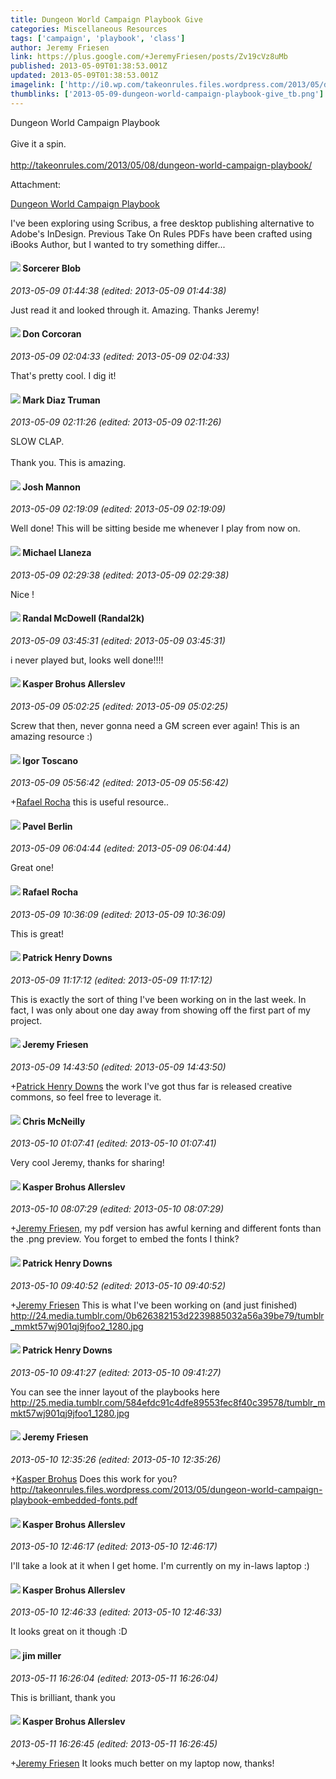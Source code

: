 ```yaml
---
title: Dungeon World Campaign Playbook Give
categories: Miscellaneous Resources
tags: ['campaign', 'playbook', 'class']
author: Jeremy Friesen
link: https://plus.google.com/+JeremyFriesen/posts/Zv19cVz8uMb
published: 2013-05-09T01:38:53.001Z
updated: 2013-05-09T01:38:53.001Z
imagelink: ['http://i0.wp.com/takeonrules.files.wordpress.com/2013/05/dungeon-world-campaign-playbook.png?fit=1000%2C1000']
thumblinks: ['2013-05-09-dungeon-world-campaign-playbook-give_tb.png']
---
```


Dungeon World Campaign Playbook<br /><br />Give it a spin.<br /><br /><a href="http://takeonrules.com/2013/05/08/dungeon-world-campaign-playbook/" class="ot-anchor">http://takeonrules.com/2013/05/08/dungeon-world-campaign-playbook/</a>


Attachment:

<a href='http://takeonrules.com/2013/05/08/dungeon-world-campaign-playbook/'>Dungeon World Campaign Playbook</a>


I've been exploring using Scribus, a free desktop publishing alternative to Adobe's InDesign. Previous Take On Rules PDFs have been crafted using iBooks Author, but I wanted to try something differ...
<div id='comment z13ljrmb2snjhpsy404chpv5gqvksh2zyq40k'>
  <h4><img src='{{site.baseurl}}//images/avatars/115203550155137988258_photo.jpg'> Sorcerer Blob</h4>
      <p><cite>2013-05-09 01:44:38 (edited: 2013-05-09 01:44:38)</cite></p>
        <p>Just read it and looked through it. Amazing. Thanks Jeremy!</p>
</div>
        

<div id='comment z13ljrmb2snjhpsy404chpv5gqvksh2zyq40k'>
  <h4><img src='{{site.baseurl}}//images/avatars/107158113723270882684_photo.jpg'> Don Corcoran</h4>
      <p><cite>2013-05-09 02:04:33 (edited: 2013-05-09 02:04:33)</cite></p>
        <p>That&#39;s pretty cool.  I dig it!</p>
</div>
        

<div id='comment z13ljrmb2snjhpsy404chpv5gqvksh2zyq40k'>
  <h4><img src='{{site.baseurl}}//images/avatars/104604945588855724569_photo.jpg'> Mark Diaz Truman</h4>
      <p><cite>2013-05-09 02:11:26 (edited: 2013-05-09 02:11:26)</cite></p>
        <p>SLOW CLAP.<br /><br />Thank you. This is amazing.</p>
</div>
        

<div id='comment z13ljrmb2snjhpsy404chpv5gqvksh2zyq40k'>
  <h4><img src='{{site.baseurl}}//images/avatars/114328860087669678984_photo.jpg'> Josh Mannon</h4>
      <p><cite>2013-05-09 02:19:09 (edited: 2013-05-09 02:19:09)</cite></p>
        <p>Well done! This will be sitting beside me whenever I play from now on.</p>
</div>
        

<div id='comment z13ljrmb2snjhpsy404chpv5gqvksh2zyq40k'>
  <h4><img src='{{site.baseurl}}//images/avatars/118285647887876243328_photo.jpg'> Michael Llaneza</h4>
      <p><cite>2013-05-09 02:29:38 (edited: 2013-05-09 02:29:38)</cite></p>
        <p>Nice !</p>
</div>
        

<div id='comment z13ljrmb2snjhpsy404chpv5gqvksh2zyq40k'>
  <h4><img src='{{site.baseurl}}//images/avatars/115513548578090649612_photo.jpg'> Randal McDowell (Randal2k)</h4>
      <p><cite>2013-05-09 03:45:31 (edited: 2013-05-09 03:45:31)</cite></p>
        <p>i never played but, looks well done!!!!</p>
</div>
        

<div id='comment z13ljrmb2snjhpsy404chpv5gqvksh2zyq40k'>
  <h4><img src='{{site.baseurl}}//images/avatars/110937611143261107555_photo.jpg'> Kasper Brohus Allerslev</h4>
      <p><cite>2013-05-09 05:02:25 (edited: 2013-05-09 05:02:25)</cite></p>
        <p>Screw that then, never gonna need a GM screen ever again! This is an amazing resource :)</p>
</div>
        

<div id='comment z13ljrmb2snjhpsy404chpv5gqvksh2zyq40k'>
  <h4><img src='{{site.baseurl}}//images/avatars/113125437638812023547_photo.jpg'> Igor Toscano</h4>
      <p><cite>2013-05-09 05:56:42 (edited: 2013-05-09 05:56:42)</cite></p>
        <p><span class="proflinkWrapper"><span class="proflinkPrefix">+</span><a class="proflink" href="https://plus.google.com/101965113538256404022" oid="101965113538256404022">Rafael Rocha</a></span> this is useful resource..</p>
</div>
        

<div id='comment z13ljrmb2snjhpsy404chpv5gqvksh2zyq40k'>
  <h4><img src='{{site.baseurl}}//images/avatars/104648053315873400268_photo.jpg'> Pavel Berlin</h4>
      <p><cite>2013-05-09 06:04:44 (edited: 2013-05-09 06:04:44)</cite></p>
        <p>Great one!</p>
</div>
        

<div id='comment z13ljrmb2snjhpsy404chpv5gqvksh2zyq40k'>
  <h4><img src='{{site.baseurl}}//images/avatars/101965113538256404022_photo.jpg'> Rafael Rocha</h4>
      <p><cite>2013-05-09 10:36:09 (edited: 2013-05-09 10:36:09)</cite></p>
        <p>This is great!</p>
</div>
        

<div id='comment z13ljrmb2snjhpsy404chpv5gqvksh2zyq40k'>
  <h4><img src='{{site.baseurl}}//images/avatars/110480132212863692845_photo.jpg'> Patrick Henry Downs</h4>
      <p><cite>2013-05-09 11:17:12 (edited: 2013-05-09 11:17:12)</cite></p>
        <p>This is exactly the sort of thing I&#39;ve been working on in the last week. In fact, I was only about one day away from showing off the first part of my project.</p>
</div>
        

<div id='comment z13ljrmb2snjhpsy404chpv5gqvksh2zyq40k'>
  <h4><img src='{{site.baseurl}}//images/avatars/112258979021033246325_photo.jpg'> Jeremy Friesen</h4>
      <p><cite>2013-05-09 14:43:50 (edited: 2013-05-09 14:43:50)</cite></p>
        <p><span class="proflinkWrapper"><span class="proflinkPrefix">+</span><a class="proflink" href="https://plus.google.com/110480132212863692845" oid="110480132212863692845">Patrick Henry Downs</a></span> the work I&#39;ve got thus far is released creative commons, so feel free to leverage it.</p>
</div>
        

<div id='comment z13ljrmb2snjhpsy404chpv5gqvksh2zyq40k'>
  <h4><img src='{{site.baseurl}}//images/avatars/100978316606144454697_photo.jpg'> Chris McNeilly</h4>
      <p><cite>2013-05-10 01:07:41 (edited: 2013-05-10 01:07:41)</cite></p>
        <p>Very cool Jeremy, thanks for sharing!</p>
</div>
        

<div id='comment z13ljrmb2snjhpsy404chpv5gqvksh2zyq40k'>
  <h4><img src='{{site.baseurl}}//images/avatars/110937611143261107555_photo.jpg'> Kasper Brohus Allerslev</h4>
      <p><cite>2013-05-10 08:07:29 (edited: 2013-05-10 08:07:29)</cite></p>
        <p><span class="proflinkWrapper"><span class="proflinkPrefix">+</span><a class="proflink" href="https://plus.google.com/112258979021033246325" oid="112258979021033246325">Jeremy Friesen</a></span>, my pdf version has awful kerning and different fonts than the .png preview. You forget to embed the fonts I think?</p>
</div>
        

<div id='comment z13ljrmb2snjhpsy404chpv5gqvksh2zyq40k'>
  <h4><img src='{{site.baseurl}}//images/avatars/110480132212863692845_photo.jpg'> Patrick Henry Downs</h4>
      <p><cite>2013-05-10 09:40:52 (edited: 2013-05-10 09:40:52)</cite></p>
        <p><span class="proflinkWrapper"><span class="proflinkPrefix">+</span><a class="proflink" href="https://plus.google.com/112258979021033246325" oid="112258979021033246325">Jeremy Friesen</a></span> This is what I&#39;ve been working on (and just finished)<br /><a href="http://24.media.tumblr.com/0b626382153d2239885032a56a39be79/tumblr_mmkt57wj901qj9jfoo2_1280.jpg" class="ot-anchor">http://24.media.tumblr.com/0b626382153d2239885032a56a39be79/tumblr_mmkt57wj901qj9jfoo2_1280.jpg</a></p>
</div>
        

<div id='comment z13ljrmb2snjhpsy404chpv5gqvksh2zyq40k'>
  <h4><img src='{{site.baseurl}}//images/avatars/110480132212863692845_photo.jpg'> Patrick Henry Downs</h4>
      <p><cite>2013-05-10 09:41:27 (edited: 2013-05-10 09:41:27)</cite></p>
        <p>You can see the inner layout of the playbooks here<br /><a href="http://25.media.tumblr.com/584efdc91c4dfe89553fec8f40c39578/tumblr_mmkt57wj901qj9jfoo1_1280.jpg" class="ot-anchor">http://25.media.tumblr.com/584efdc91c4dfe89553fec8f40c39578/tumblr_mmkt57wj901qj9jfoo1_1280.jpg</a></p>
</div>
        

<div id='comment z13ljrmb2snjhpsy404chpv5gqvksh2zyq40k'>
  <h4><img src='{{site.baseurl}}//images/avatars/112258979021033246325_photo.jpg'> Jeremy Friesen</h4>
      <p><cite>2013-05-10 12:35:26 (edited: 2013-05-10 12:35:26)</cite></p>
        <p><span class="proflinkWrapper"><span class="proflinkPrefix">+</span><a class="proflink" href="https://plus.google.com/110937611143261107555" oid="110937611143261107555">Kasper Brohus</a></span> Does this work for you? <a href="http://takeonrules.files.wordpress.com/2013/05/dungeon-world-campaign-playbook-embedded-fonts.pdf" class="ot-anchor">http://takeonrules.files.wordpress.com/2013/05/dungeon-world-campaign-playbook-embedded-fonts.pdf</a></p>
</div>
        

<div id='comment z13ljrmb2snjhpsy404chpv5gqvksh2zyq40k'>
  <h4><img src='{{site.baseurl}}//images/avatars/110937611143261107555_photo.jpg'> Kasper Brohus Allerslev</h4>
      <p><cite>2013-05-10 12:46:17 (edited: 2013-05-10 12:46:17)</cite></p>
        <p>I&#39;ll take a look at it when I get home. I&#39;m currently on my in-laws laptop :)</p>
</div>
        

<div id='comment z13ljrmb2snjhpsy404chpv5gqvksh2zyq40k'>
  <h4><img src='{{site.baseurl}}//images/avatars/110937611143261107555_photo.jpg'> Kasper Brohus Allerslev</h4>
      <p><cite>2013-05-10 12:46:33 (edited: 2013-05-10 12:46:33)</cite></p>
        <p>It looks great on it though :D</p>
</div>
        

<div id='comment z13ljrmb2snjhpsy404chpv5gqvksh2zyq40k'>
  <h4><img src='{{site.baseurl}}//images/avatars/118316549043458073540_photo.jpg'> jim miller</h4>
      <p><cite>2013-05-11 16:26:04 (edited: 2013-05-11 16:26:04)</cite></p>
        <p>This is brilliant, thank you</p>
</div>
        

<div id='comment z13ljrmb2snjhpsy404chpv5gqvksh2zyq40k'>
  <h4><img src='{{site.baseurl}}//images/avatars/110937611143261107555_photo.jpg'> Kasper Brohus Allerslev</h4>
      <p><cite>2013-05-11 16:26:45 (edited: 2013-05-11 16:26:45)</cite></p>
        <p><span class="proflinkWrapper"><span class="proflinkPrefix">+</span><a class="proflink" href="https://plus.google.com/112258979021033246325" oid="112258979021033246325">Jeremy Friesen</a></span> It looks much better on my laptop now, thanks!</p>
</div>
        